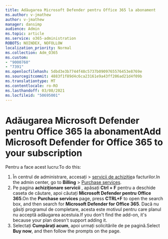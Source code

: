```yaml
---
title: Adăugarea Microsoft Defender pentru Office 365 la abonament
ms.author: v-jmathew
author: v-jmathew
manager: dansimp
audience: Admin
ms.topic: article
ms.service: o365-administration
ROBOTS: NOINDEX, NOFOLLOW
localization_priority: Normal
ms.collection: Adm_O365
ms.custom:
- "9000760"
- "7391"
ms.openlocfilehash: 5dbd3e3b7744f48c5737b0909765576453e8769e
ms.sourcegitcommit: 4883f1f89d4c6ca23161e9a43ff206ad21d4f09b
ms.translationtype: MT
ms.contentlocale: ro-RO
ms.lasthandoff: 03/08/2021
ms.locfileid: "50695001"
---
```

# <a name="add-microsoft-defender-for-office-365-to-your-subscription"></a><span data-ttu-id="ad7bf-102">Adăugarea Microsoft Defender pentru Office 365 la abonament</span><span class="sxs-lookup"><span data-stu-id="ad7bf-102">Add Microsoft Defender for Office 365 to your subscription</span></span>

<span data-ttu-id="ad7bf-103">Pentru a face acest lucru:</span><span class="sxs-lookup"><span data-stu-id="ad7bf-103">To do this:</span></span>

1. <span data-ttu-id="ad7bf-104">În centrul de administrare, accesați   >  [servicii de achiziție](https://go.microsoft.com/fwlink/p/?linkid=868433)a facturilor.</span><span class="sxs-lookup"><span data-stu-id="ad7bf-104">In the admin center, go to **Billing** > [Purchase services](https://go.microsoft.com/fwlink/p/?linkid=868433).</span></span>
2. <span data-ttu-id="ad7bf-105">Pe pagina **achiziționare servicii** , apăsați **Ctrl + F** pentru a deschide caseta de căutare, apoi căutați **Microsoft Defender pentru Office 365**.</span><span class="sxs-lookup"><span data-stu-id="ad7bf-105">On the **Purchase services** page, press **CTRL+F** to open the search box, and then search for **Microsoft Defender for Office 365**.</span></span> <span data-ttu-id="ad7bf-106">Dacă nu găsiți programul de completare, acesta este motivul pentru care planul nu acceptă adăugarea acestuia.</span><span class="sxs-lookup"><span data-stu-id="ad7bf-106">If you don't find the add-on, it's because your plan doesn't support adding it.</span></span>
3. <span data-ttu-id="ad7bf-107">Selectați **Cumpărați acum**, apoi urmați solicitările de pe pagină.</span><span class="sxs-lookup"><span data-stu-id="ad7bf-107">Select **Buy now**, and then follow the prompts on the page.</span></span>
